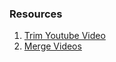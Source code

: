 ### Resources

1) [Trim Youtube Video](https://www.kapwing.com/tools/trim-video)
2) [Merge Videos](https://clideo.com/editor/merge-video)
